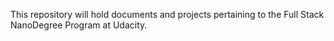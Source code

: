 This repository will hold documents and projects pertaining to the Full Stack NanoDegree Program at Udacity.



